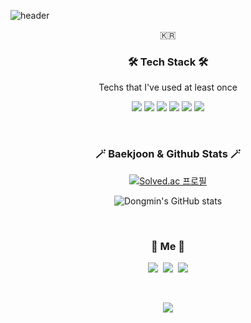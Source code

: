 ![header](https://capsule-render.vercel.app/api?type=soft&color=auto&height=150&section=header&text=DongminChoi&fontSize=70&animation=twinkling)

<p align="center">🇰🇷</p>

<h3 align="center">🛠 Tech Stack 🛠</h3>

<p align="center"> Techs that I've used at least once </p>


<p align="center">
  <img src="https://img.shields.io/badge/C++-00599C?style=flat-square&logo=C%2B%2B&logoColor=white"/></a>
  <img src="https://img.shields.io/badge/C-A8B9CC?style=flat-square&logo=C&logoColor=white"/></a>  
  <img src="https://img.shields.io/badge/Linux-FCC624?style=flat-square&logo=Linux&logoColor=black"/></a>
  <img src="https://img.shields.io/badge/Visual Studio-5C2D91?style=flat-square&logo=Visual Studio&logoColor=black"/></a>
  <img src="https://img.shields.io/badge/Visual Studio Code-007ACC?style=flat-square&logo=Visual Studio Code&logoColor=black"/></a>
  <img src="https://img.shields.io/badge/gitHub-181717?style=flat-square&logo=GitHub&logoColor=white"/></a>
</p>
<br>

<h3 align="center">🪄 Baekjoon & Github Stats 🪄</h3>
<div align="center" style="text-align:center">

[![Solved.ac 프로필](http://mazassumnida.wtf/api/v2/generate_badge?boj=chlehdals7)](https://solved.ac/chlehdals7/)

<div align="center" style="text-align:center">

![Dongmin's GitHub stats](https://github-readme-stats.vercel.app/api?username=IamDongmin&show_icons=true&theme=dark)   
</p>
<br>


<h3 align="center"> 🧸 Me 🧸 </h3>
<p align="center">
  <a href="https://blog.naver.com/jkjk6022"><img src="https://img.shields.io/badge/Tech%20Blog-11B48A?style=flat-square&logo=Vimeo&logoColor=white&link=https://blog.naver.com/jkjk6022"/></a>&nbsp
  <a href="https://www.instagram.com/dong____min_/"><img src="https://img.shields.io/badge/Instagram-E4405F?style=flat-square&logo=Instagram&logoColor=white&link=https://www.instagram.com/dong____min_/"/></a>&nbsp
  <a href="mailto:jkjk6022@naver.com"><img src="https://img.shields.io/badge/Gmail-d14836?style=flat-square&logo=Gmail&logoColor=white&link=jkjk6022@naver.com"/></a>
</p>
<br>

<p align="center">
  <a href="https://hits.seeyoufarm.com"><img src="https://hits.seeyoufarm.com/api/count/incr/badge.svg?url=https%3A%2F%2Fgithub.com%2FChoiDongMin&count_bg=%23ED6DA3&title_bg=%2386757E&icon=github.svg&icon_color=%23E1DEDE&title=hits&edge_flat=false"/></a>
</p>
<br>
